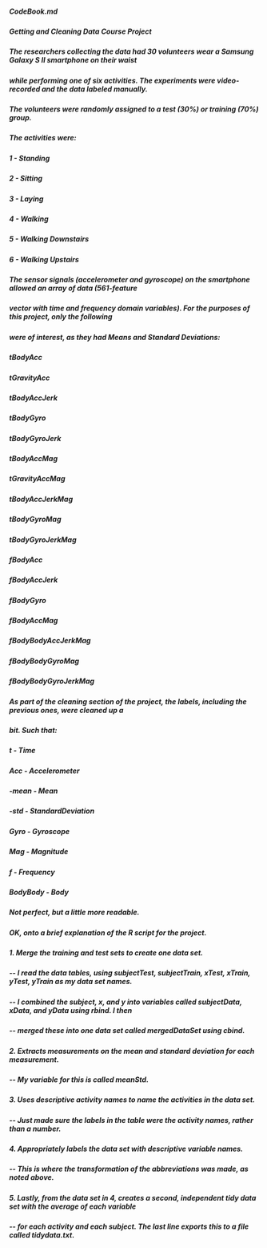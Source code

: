 ##### CodeBook.md

##### Getting and Cleaning Data Course Project

##### The researchers collecting the data had 30 volunteers wear a Samsung Galaxy S II smartphone on their waist   
##### while performing one of six activities.  The experiments were video-recorded and the data labeled manually.  
##### The volunteers were randomly assigned to a test (30%) or training (70%) group. 

##### The activities were:

#####    1 - Standing
#####    2 - Sitting
#####    3 - Laying
#####    4 - Walking
#####    5 - Walking Downstairs
#####    6 - Walking Upstairs

##### The sensor signals (accelerometer and gyroscope) on the smartphone allowed an array of data (561-feature 
##### vector with time and frequency domain variables).  For the purposes of this project, only the following
##### were of interest, as they had Means and Standard Deviations:

#####    tBodyAcc
#####    tGravityAcc
#####    tBodyAccJerk
#####    tBodyGyro
#####    tBodyGyroJerk
#####    tBodyAccMag
#####    tGravityAccMag
#####    tBodyAccJerkMag
#####    tBodyGyroMag
#####    tBodyGyroJerkMag
#####    fBodyAcc
#####    fBodyAccJerk
#####    fBodyGyro
#####    fBodyAccMag
#####    fBodyBodyAccJerkMag
#####    fBodyBodyGyroMag
#####    fBodyBodyGyroJerkMag

##### As part of the cleaning section of the project, the labels, including the previous ones, were cleaned up a
##### bit.  Such that:

#####    t - Time
#####    Acc - Accelerometer
#####    -mean - Mean
#####    -std - StandardDeviation
#####    Gyro - Gyroscope
#####    Mag - Magnitude
#####    f - Frequency
#####    BodyBody - Body

##### Not perfect, but a little more readable.

##### OK, onto a brief explanation of the R script for the project. 

##### 1. Merge the training and test sets to create one data set.
##### -- I read the data tables, using subjectTest, subjectTrain, xTest, xTrain, yTest, yTrain as my data set names.  
##### -- I combined the subject, x, and y into variables called subjectData, xData, and yData using rbind. I then 
##### -- merged these into one data set called mergedDataSet using cbind.

##### 2. Extracts measurements on the mean and standard deviation for each measurement.
##### -- My variable for this is called meanStd.

##### 3. Uses descriptive activity names to name the activities in the data set.
##### -- Just made sure the labels in the table were the activity names, rather than a number.

##### 4. Appropriately labels the data set with descriptive variable names.
##### -- This is where the transformation of the abbreviations was made, as noted above.

##### 5. Lastly, from the data set in 4, creates a second, independent tidy data set with the average of each variable
##### -- for each activity and each subject.  The last line exports this to a file called tidydata.txt.


